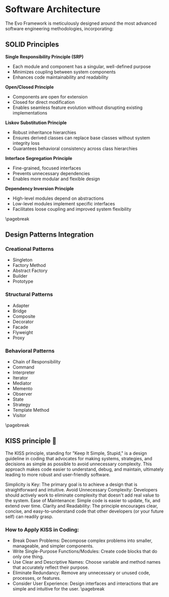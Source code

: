 # Software Architecture
The Evo Framework is meticulously designed around the most advanced software engineering methodologies, incorporating:

## SOLID Principles

**Single Responsibility Principle (SRP)**
- Each module and component has a singular, well-defined purpose
- Minimizes coupling between system components
- Enhances code maintainability and readability

**Open/Closed Principle**
- Components are open for extension
- Closed for direct modification
- Enables seamless feature evolution without disrupting existing implementations

**Liskov Substitution Principle**
- Robust inheritance hierarchies
- Ensures derived classes can replace base classes without system integrity loss
- Guarantees behavioral consistency across class hierarchies

**Interface Segregation Principle**
- Fine-grained, focused interfaces
- Prevents unnecessary dependencies
- Enables more modular and flexible design

**Dependency Inversion Principle**
- High-level modules depend on abstractions
- Low-level modules implement specific interfaces
- Facilitates loose coupling and improved system flexibility

\pagebreak

## Design Patterns Integration

### Creational Patterns
- Singleton
- Factory Method
- Abstract Factory
- Builder
- Prototype

### Structural Patterns
- Adapter
- Bridge
- Composite
- Decorator
- Facade
- Flyweight
- Proxy

### Behavioral Patterns
- Chain of Responsibility
- Command
- Interpreter
- Iterator
- Mediator
- Memento
- Observer
- State
- Strategy
- Template Method
- Visitor

\pagebreak

## KISS principle 💋
The KISS principle, standing for "Keep It Simple, Stupid," is a design guideline in coding that advocates for making systems, strategies, and decisions as simple as possible to avoid unnecessary complexity. This approach makes code easier to understand, debug, and maintain, ultimately leading to more robust and user-friendly software. 

Simplicity is Key: The primary goal is to achieve a design that is straightforward and intuitive. 
Avoid Unnecessary Complexity: Developers should actively work to eliminate complexity that doesn't add real value to the system. 
Ease of Maintenance: Simple code is easier to update, fix, and extend over time. 
Clarity and Readability: The principle encourages clear, concise, and easy-to-understand code that other developers (or your future self) can readily grasp. 

### How to Apply KISS in Coding:

- Break Down Problems: Decompose complex problems into smaller, manageable, and simpler components. 
- Write Single-Purpose Functions/Modules: Create code blocks that do only one thing. 
- Use Clear and Descriptive Names: Choose variable and method names that accurately reflect their purpose. 
- Eliminate Redundancy: Remove any unnecessary or unused code, processes, or features. 
- Consider User Experience: Design interfaces and interactions that are simple and intuitive for the user. 
\pagebreak